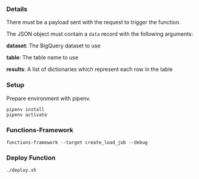 ### Details
There must be a payload sent with the request to trigger the function.

The JSON object must contain a `data` record with the following arguments:

**dataset**: The BigQuery dataset to use

**table**: The table name to use

**results**: A list of dictionaries which represent each row in the table

### Setup
Prepare environment with pipenv.

```shell
pipenv install
pipenv activate
```

### Functions-Framework

```shell
functions-framework --target create_load_job --debug
```

### Deploy Function
```shell
./deploy.sh
```